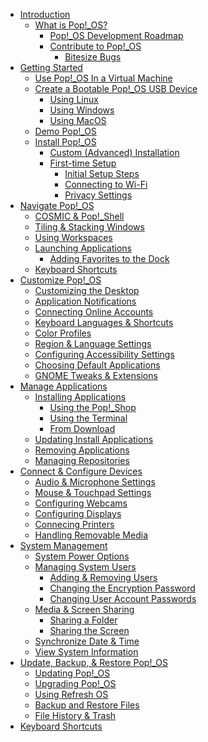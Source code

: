 - [Introduction](README.md)
    - [What is Pop!\_OS?]()
        - [Pop!_OS Development Roadmap]()
        - [Contribute to Pop!_OS]()
            - [Bitesize Bugs]()
- [Getting Started](getting-started/getting-started.md)
    - [Use Pop!_OS In a Virtual Machine]()
    - [Create a Bootable Pop!_OS USB Device](getting-started/create-bootable-media/create-bootable-usb.md)
        - [Using Linux](getting-started/create-bootable-media/bootable-usb-using-linux.md)
        - [Using Windows](getting-started/create-bootable-media/bootable-usb-using-windows.md)
        - [Using MacOS](getting-started/create-bootable-media/bootable-usb-using-macos.md)
    - [Demo Pop!\_OS]()
    - [Install Pop!\_OS](getting-started/installation/installation.md)
        - [Custom (Advanced) Installation]()
        - [First-time Setup]()
            - [Initial Setup Steps]() <!--First-time setup windows-->
            - [Connecting to Wi-Fi]()
            - [Privacy Settings]()
- [Navigate Pop!\_OS](Navigate-Pop/navigate-pop.md)
    - [COSMIC & Pop!\_Shell]() <!--Define and describe pop shell and cosmic environment-->
    - [Tiling & Stacking Windows]()
    - [Using Workspaces]()
    - [Launching Applications]() <!--With CLI, Applications menu, alt+f2, Launcher, keyboard shortcuts to switch between running apps-->
        - [Adding Favorites to the Dock]()
    - [Keyboard Shortcuts]()
- [Customize Pop!\_OS]() <!--where to find system settings, what can be customized-->
    - [Customizing the Desktop]() <!--General settings, background wallpaper, appearance, dock, workspaces-->
    - [Application Notifications]()
    - [Connecting Online Accounts]()
    - [Keyboard Languages & Shortcuts]()
    - [Color Profiles]()
    - [Region & Language Settings]() <!--manage installed languages, date, time, units, and numbers-->
    - [Configuring Accessibility Settings]()
    - [Choosing Default Applications]()
    - [GNOME Tweaks & Extensions]()
- [Manage Applications]() <!-- Find, Install, Update, Remove software packages --->
    - [Installing Applications]() 
        - [Using the Pop!\_Shop]()
        - [Using the Terminal]()
        - [From Download]() <!--downloading .deb file and using eddy, describe Flatpaks and AppImages-->
    - [Updating Install Applications]() <!--via Pop!_Shop and Terminal-->
    - [Removing Applications]() <!--via terminal and Pop!_Shop-->
    - [Managing Repositories]() <!--adding and removing repos in the Pop!_Shop-->
- [Connect & Configure Devices]() <!-- Printers, webcams, microphones, mouse & touchpad settings, bluetooth devices, displays, removable media -->
    - [Audio & Microphone Settings]()
    - [Mouse & Touchpad Settings]()
    - [Configuring Webcams]()
    - [Configuring Displays]()
    - [Connecing Printers]()
    - [Handling Removable Media]()
- [System Management]()
    - [System Power Options]()
    - [Managing System Users]()
        - [Adding & Removing Users]() <!--GUI and CLI-->
        - [Changing the Encryption Password]() <!--GUI and CLI-->
        - [Changing User Account Passwords]() <!--GUI and CLI-->
    - [Media & Screen Sharing]()
        - [Sharing a Folder]()
        - [Sharing the Screen]()
    - [Synchronize Date & Time]()
    - [View System Information]()
- [Update, Backup, & Restore Pop!\_OS]() <!--define upgrade vs update, best practice, introduce and describe features-->
    - [Updating Pop!\_OS]() <!--applying system updates, using the new scheduling feature-->
    - [Upgrading Pop!\_OS]()
    - [Using Refresh OS]()
    - [Backup and Restore Files]()
    - [File History & Trash]()
- [Keyboard Shortcuts]()

